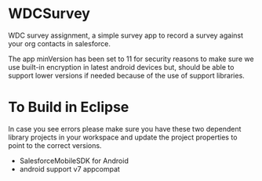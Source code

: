 WDCSurvey
=========

WDC survey assignment, a simple survey app to record a survey against your org contacts in salesforce.

The app minVersion has been set to 11 for security reasons to make sure we use built-in encryption in latest android devices but, 
should be able to support lower versions if needed because of the use of support libraries.

To Build in Eclipse
===================

In case you see errors please make sure you have these two dependent library projects 
in your workspace and update the project properties to point to the correct versions.

- SalesforceMobileSDK for Android
- android support v7 appcompat

